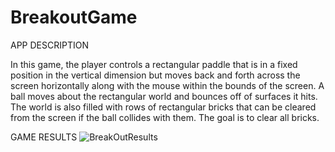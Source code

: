 # BreakoutGame

APP DESCRIPTION

In this game, the player controls a rectangular paddle that is in a fixed position in the vertical
dimension but moves back and forth across the screen horizontally along with the mouse within
the bounds of the screen. A ball moves about the rectangular world and bounces off of surfaces it
hits. The world is also filled with rows of rectangular bricks that can be cleared from the screen
if the ball collides with them. The goal is to clear all bricks. 

GAME RESULTS
![BreakOutResults](https://user-images.githubusercontent.com/60380073/105404385-bf94cf00-5bde-11eb-8ea8-6663bf0bc485.gif)
